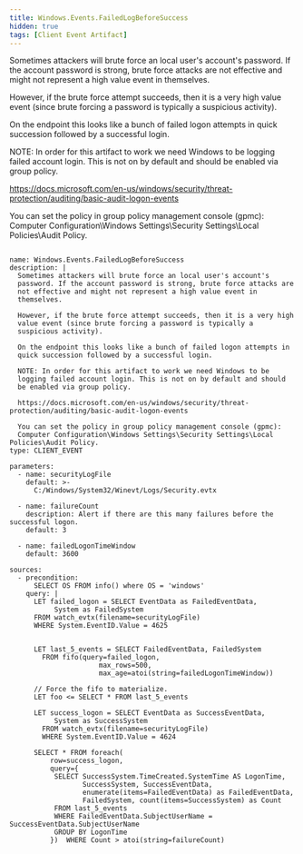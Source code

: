 ```yaml
---
title: Windows.Events.FailedLogBeforeSuccess
hidden: true
tags: [Client Event Artifact]
---
```


Sometimes attackers will brute force an local user's account's
password. If the account password is strong, brute force attacks are
not effective and might not represent a high value event in
themselves.

However, if the brute force attempt succeeds, then it is a very high
value event (since brute forcing a password is typically a
suspicious activity).

On the endpoint this looks like a bunch of failed logon attempts in
quick succession followed by a successful login.

NOTE: In order for this artifact to work we need Windows to be
logging failed account login. This is not on by default and should
be enabled via group policy.

https://docs.microsoft.com/en-us/windows/security/threat-protection/auditing/basic-audit-logon-events

You can set the policy in group policy management console (gpmc):
Computer Configuration\Windows Settings\Security Settings\Local Policies\Audit Policy.


<pre><code class="language-yaml">
name: Windows.Events.FailedLogBeforeSuccess
description: |
  Sometimes attackers will brute force an local user&#x27;s account&#x27;s
  password. If the account password is strong, brute force attacks are
  not effective and might not represent a high value event in
  themselves.

  However, if the brute force attempt succeeds, then it is a very high
  value event (since brute forcing a password is typically a
  suspicious activity).

  On the endpoint this looks like a bunch of failed logon attempts in
  quick succession followed by a successful login.

  NOTE: In order for this artifact to work we need Windows to be
  logging failed account login. This is not on by default and should
  be enabled via group policy.

  https://docs.microsoft.com/en-us/windows/security/threat-protection/auditing/basic-audit-logon-events

  You can set the policy in group policy management console (gpmc):
  Computer Configuration\Windows Settings\Security Settings\Local Policies\Audit Policy.
type: CLIENT_EVENT

parameters:
  - name: securityLogFile
    default: &gt;-
      C:/Windows/System32/Winevt/Logs/Security.evtx

  - name: failureCount
    description: Alert if there are this many failures before the successful logon.
    default: 3

  - name: failedLogonTimeWindow
    default: 3600

sources:
  - precondition:
      SELECT OS FROM info() where OS = &#x27;windows&#x27;
    query: |
      LET failed_logon = SELECT EventData as FailedEventData,
           System as FailedSystem
      FROM watch_evtx(filename=securityLogFile)
      WHERE System.EventID.Value = 4625


      LET last_5_events = SELECT FailedEventData, FailedSystem
        FROM fifo(query=failed_logon,
                      max_rows=500,
                      max_age=atoi(string=failedLogonTimeWindow))

      // Force the fifo to materialize.
      LET foo &lt;= SELECT * FROM last_5_events

      LET success_logon = SELECT EventData as SuccessEventData,
           System as SuccessSystem
        FROM watch_evtx(filename=securityLogFile)
        WHERE System.EventID.Value = 4624

      SELECT * FROM foreach(
          row=success_logon,
          query={
           SELECT SuccessSystem.TimeCreated.SystemTime AS LogonTime,
                  SuccessSystem, SuccessEventData,
                  enumerate(items=FailedEventData) as FailedEventData,
                  FailedSystem, count(items=SuccessSystem) as Count
           FROM last_5_events
           WHERE FailedEventData.SubjectUserName = SuccessEventData.SubjectUserName
           GROUP BY LogonTime
          })  WHERE Count &gt; atoi(string=failureCount)

</code></pre>

